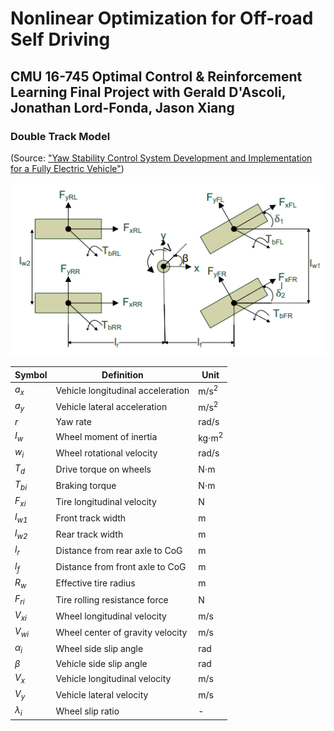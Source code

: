 # Nonlinear Optimization for Off-road Self Driving
## CMU 16-745 Optimal Control &amp; Reinforcement Learning Final Project with Gerald D'Ascoli, Jonathan Lord-Fonda, Jason Xiang

### Double Track Model
(Source: ["Yaw Stability Control System Development and Implementation for a Fully Electric Vehicle"](https://arxiv.org/ftp/arxiv/papers/2012/2012.04719.pdf#:~:text=The%20double%20track%20model%20is,model%20with%20all%20four%20wheels.))


![alt text](https://github.com/themorethegerryer/Nonlinear-Optimization-for-Off-road-Self-Driving/blob/main/media/double_track_model_graphic.PNG?raw=true)

| Symbol | Definition | Unit |
|--------|------------|------|
| *a<sub>x</sub>* | Vehicle longitudinal acceleration | m/s<sup>2</sup> |
| *a<sub>y</sub>* | Vehicle lateral acceleration | m/s<sup>2</sup> |
| *r* | Yaw rate | rad/s |
| *I<sub>w</sub>* | Wheel moment of inertia | kg⋅m<sup>2</sup> |
| *w<sub>i</sub>* | Wheel rotational velocity | rad/s |
| *T<sub>d</sub>* | Drive torque on wheels | N⋅m |
| *T<sub>bi</sub>* | Braking torque | N⋅m |
| *F<sub>xi</sub>* | Tire longitudinal velocity | N |
| *l<sub>w1</sub>* | Front track width | m |
| *l<sub>w2</sub>* | Rear track width | m |
| *l<sub>r</sub>* | Distance from rear axle to CoG | m |
| *l<sub>f</sub>* | Distance from front axle to CoG | m |
| *R<sub>w</sub>* | Effective tire radius | m |
| *F<sub>ri</sub>* | Tire rolling resistance force | N |
| *V<sub>xi</sub>* | Wheel longitudinal velocity | m/s |
| *V<sub>wi</sub>* | Wheel center of gravity velocity | m/s |
| *α<sub>i</sub>* | Wheel side slip angle | rad |
| *β* | Vehicle side slip angle | rad |
| *V<sub>x</sub>* | Vehicle longitudinal velocity | m/s |
| *V<sub>y</sub>* | Vehicle lateral velocity | m/s |
| *λ<sub>i</sub>* | Wheel slip ratio | - |

